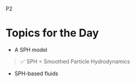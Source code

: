P2   
# Topics for the Day  

 - A SPH model  

> &#x2705; SPH = Smoothed Particle Hydrodynamics  

 - SPH-based fluids   
